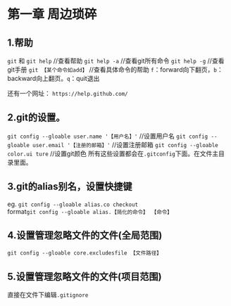 第一章 周边琐碎  
===  
1.帮助
---  

`git` 和 `git help` //查看帮助
`git help -a`  //查看git所有命令
`git help -g`  //查看git手册
`git 【某个命令如add】`  //查看具体命令的帮助
`f`：forward向下翻页，`b`：backward向上翻页。`q`：quit退出

还有一个网址：
`https://help.github.com/`

2.git的设置。
---  

`git config --gloable user.name '【用户名】'`    //设置用户名
`git config --gloable user.email '【注册的邮箱】'`  //设置注册邮箱
`git config --gloable color.ui ture`      //设置git颜色
所有这些设置都会在`.gitconfig`下面。在文件主目录里面。

3.git的alias别名，设置快捷键
---  

eg. `git config --gloable alias.co checkout`  
format`git config --gloable alias.【简化的命令】 【命令】`  

4.设置管理忽略文件的文件(全局范围)
---  

`git config --gloable core.excludesfile 【文件路径】`

5.设置管理忽略文件的文件(项目范围)
---  

直接在文件下编辑`.gitignore`
